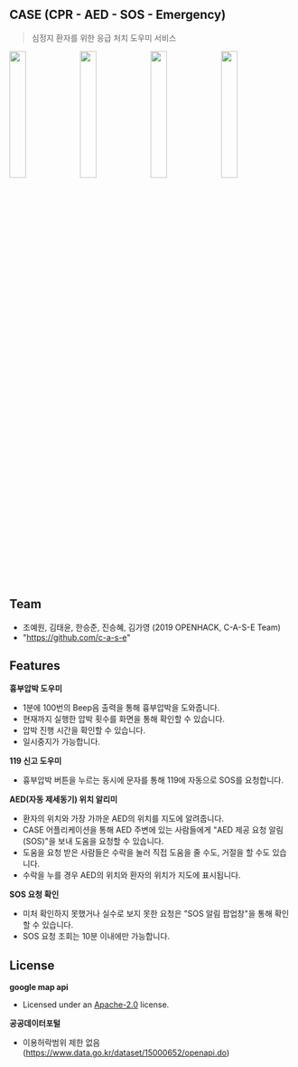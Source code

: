## CASE (CPR - AED - SOS - Emergency)
> 심정지 환자를 위한 응급 처치 도우미 서비스

<div>
<img src="https://user-images.githubusercontent.com/29904303/60290028-cc920380-9952-11e9-8b74-9f86e9f403cc.png" width="24%"></img>
<img src="https://user-images.githubusercontent.com/29904303/60290035-cf8cf400-9952-11e9-96f7-65b603d8c1a2.png" width="24%"></img>
<img src="https://user-images.githubusercontent.com/29904303/60290995-e92f3b00-9954-11e9-834e-2ec969290140.png" width="24%"></img>
<img src="https://user-images.githubusercontent.com/29904303/60290998-eaf8fe80-9954-11e9-90bf-0b5b292ab8e9.png" width="24%"></img>
</div>

## Team
- 조예원, 김태윤, 한승준, 진승혜, 김가영 (2019 OPENHACK, C-A-S-E Team)
- "https://github.com/c-a-s-e"

## Features
**흉부압박 도우미**
- 1분에 100번의 Beep음 출력을 통해 흉부압박을 도와줍니다.
- 현재까지 실행한 압박 횟수를 화면을 통해 확인할 수 있습니다.
- 압박 진행 시간을 확인할 수 있습니다.
- 일시중지가 가능합니다.

**119 신고 도우미**
- 흉부압박 버튼을 누르는 동시에 문자를 통해 119에 자동으로 SOS를 요청합니다.

**AED(자동 제세동기) 위치 알리미**
- 환자의 위치와 가장 가까운 AED의 위치를 지도에 알려줍니다.
- CASE 어플리케이션을 통해 AED 주변에 있는 사람들에게 "AED 제공 요청 알림(SOS)"을 보내 도움을 요청할 수 있습니다.
- 도움을 요청 받은 사람들은 수락을 눌러 직접 도움을 줄 수도, 거절을 할 수도 있습니다.
- 수락을 누를 경우 AED의 위치와 환자의 위치가 지도에 표시됩니다.

**SOS 요청 확인**
- 미처 확인하지 못했거나 실수로 보지 못한 요청은 "SOS 알림 팝업창"을 통해 확인할 수 있습니다. 
- SOS 요청 조회는 10분 이내에만 가능합니다.

## License
**google map api**
- Licensed under an [Apache-2.0](https://github.com/apache/incubator-mxnet/blob/master/LICENSE) license.

**공공데이터포털**
- 이용허락범위 제한 없음 (https://www.data.go.kr/dataset/15000652/openapi.do)
